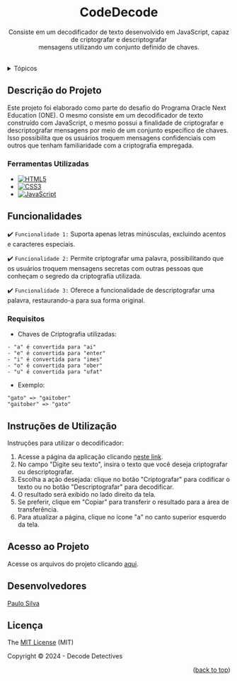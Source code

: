 <h1 align="center">CodeDecode</h1>
  
</div>

<p align="center">
   Consiste em um decodificador de texto desenvolvido em JavaScript, capaz de criptografar e descriptografar</br>mensagens utilizando um conjunto definido de chaves. 
    <br/>
    <br/>
</p>

<!-- TABLE OF CONTENTS -->
<details>
  <summary>Tópicos</summary>
  <ol>
    <li>
      <a href="#descrição-do-projeto">Descrição do Projeto</a>
      <ul>
        <li><a href="#ferramentas-utilizadas">Ferramentas Utilizadas</a></li>
      </ul>
    </li>
    <li>
      <a href="#funcionalidades">Funcionalidades</a>
      <ul>
        <li><a href="#requisitos">Requisitos</a></li>
      </ul>
    </li>
    <li><a href="#instruções-de-utilização">Instruções de Utilização</a></li>
    <li><a href="#acesso-ao-projeto">Acesso ao Projeto</a></li>
    <li><a href="#desenvolvedores">Desenvolvedores</a></li>
    <li><a href="#licença">Licença</a></li>
  </ol>
</details>



<!-- ABOUT THE PROJECT -->
## Descrição do Projeto
Este projeto foi elaborado como parte do desafio do Programa Oracle Next Education (ONE). O mesmo consiste em um decodificador de texto construído com JavaScript, o mesmo possui a finalidade de criptografar e descriptografar mensagens por meio de um conjunto específico de chaves. Isso possibilita que os usuários troquem mensagens confidenciais com outros que tenham familiaridade com a criptografia empregada.


### Ferramentas Utilizadas

* [![HTML5](https://img.shields.io/badge/html5-%23E34F26.svg?style=for-the-badge&logo=html5&logoColor=white)](HTML5-url)
* [![CSS3](https://img.shields.io/badge/css3-%231572B6.svg?style=for-the-badge&logo=css3&logoColor=white)](CSS3-url)
* [![JavaScript](https://img.shields.io/badge/javascript-%23323330.svg?style=for-the-badge&logo=javascript&logoColor=%23F7DF1E)](JavaScript-url)


<!-- GETTING STARTED -->
## Funcionalidades

:heavy_check_mark: `Funcionalidade 1:` Suporta apenas letras minúsculas, excluindo acentos e caracteres especiais.

:heavy_check_mark: `Funcionalidade 2:` Permite criptografar uma palavra, possibilitando que os usuários troquem mensagens secretas com outras pessoas que conheçam o segredo da criptografia utilizada.

:heavy_check_mark: `Funcionalidade 3:` Oferece a funcionalidade de descriptografar uma palavra, restaurando-a para sua forma original.


### Requisitos
* Chaves de Criptografia utilizadas:
```
- "a" é convertida para "ai"
- "e" é convertida para "enter"
- "i" é convertida para "imes"
- "o" é convertida para "ober"
- "u" é convertida para "ufat"
```

* Exemplo:
```
"gato" => "gaitober"
"gaitober" => "gato"
```


<!-- USAGE EXAMPLES -->
## Instruções de Utilização

Instruções para utilizar o decodificador:

<ol>
    <li>Acesse a página da aplicação clicando <a href="https://paulosilva995.github.io/">neste link</a>.</li>
    <li>No campo "Digite seu texto", insira o texto que você deseja criptografar ou descriptografar.</li>
    <li>Escolha a ação desejada: clique no botão "Criptografar" para codificar o texto ou no botão "Descriptografar" para decodificar.</li>
    <li>O resultado será exibido no lado direito da tela.</li>
    <li>Se preferir, clique em "Copiar" para transferir o resultado para a área de transferência.</li>
    <li>Para atualizar a página, clique no ícone "a" no canto superior esquerdo da tela.</li>
</ol>


<!-- ROADMAP -->
## Acesso ao Projeto

Acesse os arquivos do projeto clicando [aqui](https://github.com/paulosilva995/Decodificador).


<!-- CONTRIBUTING -->
## Desenvolvedores

 [Paulo Silva](https://www.linkedin.com/in/paulosilva-engsoft/)


<!-- LICENSE -->
## Licença

The [MIT License](https://github.com/paulosilva995/Decodificador/blob/main/LICENSE) (MIT)

Copyright :copyright: 2024 - Decode Detectives

<p align="right">(<a href="#readme-top">back to top</a>)</p>
